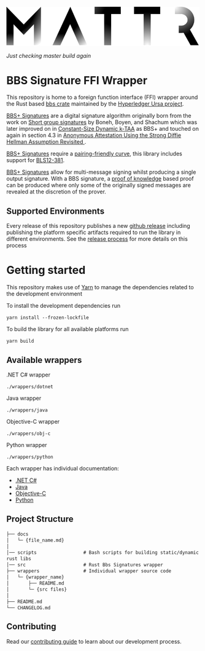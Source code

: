 ![Mattr logo](./docs/assets/mattr-black.svg)

_Just checking master build again_

# BBS Signature FFI Wrapper

This repository is home to a foreign function interface (FFI) wrapper around the Rust based [bbs crate](https://crates.io/crates/bbs) maintained by the [Hyperledger Ursa project](https://github.com/hyperledger/ursa).

[BBS+ Signatures](https://github.com/mattrglobal/bbs-signatures) are a digital signature algorithm originally born from
the work on [Short group signatures](https://crypto.stanford.edu/~xb/crypto04a/groupsigs.pdf) by Boneh, Boyen, and
Shachum which was later improved on in
[Constant-Size Dynamic k-TAA](http://web.cs.iastate.edu/~wzhang/teach-552/ReadingList/552-14.pdf) as BBS+ and touched on
again in section 4.3 in
[Anonymous Attestation Using the Strong Diffie Hellman Assumption Revisited ](https://www.researchgate.net/publication/306347781_Anonymous_Attestation_Using_the_Strong_Diffie_Hellman_Assumption_Revisited).

[BBS+ Signatures](https://github.com/mattrglobal/bbs-signatures) require a
[pairing-friendly curve](https://tools.ietf.org/html/draft-irtf-cfrg-pairing-friendly-curves-03), this library includes
support for [BLS12-381](https://tools.ietf.org/html/draft-irtf-cfrg-pairing-friendly-curves-03#section-2.4).

[BBS+ Signatures](https://github.com/mattrglobal/bbs-signatures) allow for multi-message signing whilst producing a
single output signature. With a BBS signature, a [proof of knowledge](https://en.wikipedia.org/wiki/Proof_of_knowledge)
based proof can be produced where only some of the originally signed messages are revealed at the discretion of the
prover.

## Supported Environments

Every release of this repository publishes a new [github release](https://github.com/mattrglobal/ffi-bbs-signatures/releases/tag/v0.1.0) including publishing the platform specific artifacts required to run the library in different environments. See the [release process](./docs/RELEASE.md) for
more details on this process

# Getting started

This repository makes use of [Yarn](https://yarnpkg.com/) to manage the dependencies related to the development environment

To install the development dependencies run

```
yarn install --frozen-lockfile
```

To build the library for all available platforms run

```
yarn build
```

## Available wrappers

.NET C# wrapper
```
./wrappers/dotnet
```

Java wrapper
```
./wrappers/java
```

Objective-C wrapper
```
./wrappers/obj-c
```

Python wrapper
```
./wrappers/python
```

Each wrapper has individual documentation:

- [.NET C#](./wrappers/dotnet/README.md)
- [Java](./wrappers/java/README.md)  
- [Objective-C](./wrappers/obj-c/README.md)  
- [Python](./wrappers/python/README.md)  

## Project Structure

```
├── docs
│   └─ {file_name.md}
│
│── scripts                 # Bash scripts for building static/dynamic rust libs
│── src                     # Rust Bbs Signatures wrapper
├── wrappers                # Individual wrapper source code
│   └─ {wrapper_name}
│       ├── README.md
│       └─ {src files}
│
├── README.md
└── CHANGELOG.md
```

## Contributing

Read our [contributing guide](./docs/CONTRIBUTING.md) to learn about our development process.
